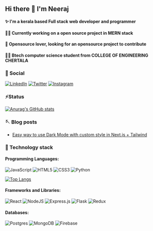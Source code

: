 ## Hi there 👋 I'm Neeraj

<!--
**neerajram30/neerajram30** is a ✨ _special_ ✨ repository because its `README.md` (this file) appears on your GitHub profile.

Here are some ideas to get you started:

- 🔭 I’m currently working on React...
- 🌱 I’m currently learning ...
- 👯 I’m looking to collaborate on ...
- 🤔 I’m looking for help with ...
- 💬 Ask me about ...
- 📫 How to reach me: ...
- 😄 Pronouns: ...
- ⚡ Fun fact: ...
-->
#### :sparkles: I'm a kerala based Full stack web developer and programmer
#### :man_technologist: Currently working on a open source project in MERN stack
#### :telescope: Opensource lover, looking for an opensource project to contribute 
#### :man_student: Btech computer science student from COLLEGE OF ENGINEERING CHERTALA

### :selfie: Social
[![LinkedIn][Linkedin]][linkedinurl] [![Twitter][Twitter]][twitter-url] [![Instagram][Instagram]][instagram-url]


### ⚡Status       


[![Anurag's GitHub stats](https://github-readme-stats.vercel.app/api?username=neerajram30&show_icons=true&theme=radical)](https://github.com/anuraghazra/github-readme-stats)

### :sewing_needle: Blog posts 

<!-- BLOG-POST-LIST:START -->
- [Easy way to use Dark Mode with custom style in Next.js + Tailwind](https://dev.to/neerajram30/how-to-customize-dark-mode-in-nexjs-tailwind-2pn8)
<!-- BLOG-POST-LIST:END -->

<!--[![Dev][Devto]][dev-url]-->



### :telescope: Technology stack
#### Programming Languages:


![JavaScript](https://img.shields.io/badge/javascript-%23323330.svg?style=for-the-badge&logo=javascript&logoColor=%23F7DF1E) ![HTML5](https://img.shields.io/badge/html5-%23E34F26.svg?style=for-the-badge&logo=html5&logoColor=white) ![CSS3](https://img.shields.io/badge/css3-%231572B6.svg?style=for-the-badge&logo=css3&logoColor=white) ![Python](https://img.shields.io/badge/python-3670A0?style=for-the-badge&logo=python&logoColor=ffdd54) 

[![Top Langs](https://github-readme-stats.vercel.app/api/top-langs/?username=neerajram30)](https://github.com/anuraghazra/github-readme-stats)


#### Frameworks and Libraries:

![React](https://img.shields.io/badge/react-%2320232a.svg?style=for-the-badge&logo=react&logoColor=%2361DAFB) ![NodeJS](https://img.shields.io/badge/node.js-6DA55F?style=for-the-badge&logo=node.js&logoColor=white) ![Express.js](https://img.shields.io/badge/express.js-%23404d59.svg?style=for-the-badge&logo=express&logoColor=%2361DAFB) ![Flask](https://img.shields.io/badge/flask-%23000.svg?style=for-the-badge&logo=flask&logoColor=white) ![Redux](https://img.shields.io/badge/redux-%23593d88.svg?style=for-the-badge&logo=redux&logoColor=white)

#### Databases:

![Postgres](https://img.shields.io/badge/postgres-%23316192.svg?style=for-the-badge&logo=postgresql&logoColor=white) ![MongoDB](https://img.shields.io/badge/MongoDB-%234ea94b.svg?style=for-the-badge&logo=mongodb&logoColor=white) ![Firebase](https://img.shields.io/badge/Firebase-039BE5?style=for-the-badge&logo=Firebase&logoColor=white)






[Devto]: https://img.shields.io/badge/dev.to-0A0A0A?style=for-the-badge&logo=dev.to&logoColor=white
[dev-url]: https://dev.to/neerajram30

[Linkedin]:https://img.shields.io/badge/linkedin-%230077B5.svg?style=for-the-badge&logo=linkedin&logoColor=white
[linkedinurl]:https://www.linkedin.com/in/neeraj-m-r-173b64216/

[Twitter]:https://img.shields.io/badge/Twitter-%231DA1F2.svg?style=for-the-badge&logo=Twitter&logoColor=white
[twitter-url]:https://twitter.com/neeraJramachaN2

[Instagram]: https://img.shields.io/badge/Instagram-%23E4405F.svg?style=for-the-badge&logo=Instagram&logoColor=white
[instagram-url]:https://www.instagram.com/neeraj_ramachandran/
